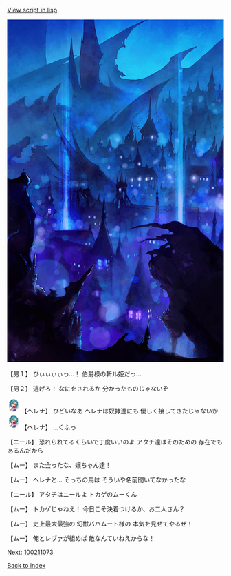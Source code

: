 [View script in lisp](../scripts/100211071.txt)

![300_devil_night03.png](../images/backgrounds/300_devil_night03.png)

【男１】
ひぃぃぃぃっ…！
伯爵様の斬ル姫だっ…

【男２】
逃げろ！
なにをされるか
分かったものじゃないぞ

<img src="../images/units/3302811.png" alt="3302811.png" height="34"/>
【ヘレナ】
ひどいなあ
ヘレナは奴隷達にも
優しく接してきたじゃないか

<img src="../images/units/3302811.png" alt="3302811.png" height="34"/>
【ヘレナ】
…くふっ

【ニール】
恐れられてるくらいで丁度いいのよ
アタチ達はそのための
存在でもあるんだから

【ムー】
また会ったな、嬢ちゃん達！

【ムー】
ヘレナと…
そっちの馬は
そういや名前聞いてなかったな

【ニール】
アタチはニールよ
トカゲのムーくん

【ムー】
トカゲじゃねえ！
今日こそ決着つけるか、お二人さん？

【ムー】
史上最大最強の
幻獣バハムート様の
本気を見せてやるぜ！

【ムー】
俺とレヴァが組めば
敵なんていねえからな！


Next: [100211073](100211073.md)

[Back to index](index.md)
